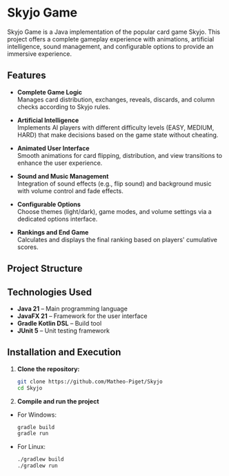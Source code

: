 # Skyjo Game

Skyjo Game is a Java implementation of the popular card game Skyjo. This project offers a complete gameplay experience with animations, artificial intelligence, sound management, and configurable options to provide an immersive experience.

## Features

- **Complete Game Logic**  
  Manages card distribution, exchanges, reveals, discards, and column checks according to Skyjo rules.

- **Artificial Intelligence**  
  Implements AI players with different difficulty levels (EASY, MEDIUM, HARD) that make decisions based on the game state without cheating.

- **Animated User Interface**  
  Smooth animations for card flipping, distribution, and view transitions to enhance the user experience.

- **Sound and Music Management**  
  Integration of sound effects (e.g., flip sound) and background music with volume control and fade effects.

- **Configurable Options**  
  Choose themes (light/dark), game modes, and volume settings via a dedicated options interface.

- **Rankings and End Game**  
  Calculates and displays the final ranking based on players' cumulative scores.

## Project Structure



## Technologies Used

- **Java 21** – Main programming language
- **JavaFX 21** – Framework for the user interface
- **Gradle Kotlin DSL** – Build tool
- **JUnit 5** – Unit testing framework

## Installation and Execution

1. **Clone the repository:**

   ```bash
   git clone https://github.com/Matheo-Piget/Skyjo
   cd Skyjo

2. **Compile and run the project**

- For Windows:
    ```bash
    gradle build
    gradle run
- For Linux:
    ```bash
    ./gradlew build
    ./gradlew run